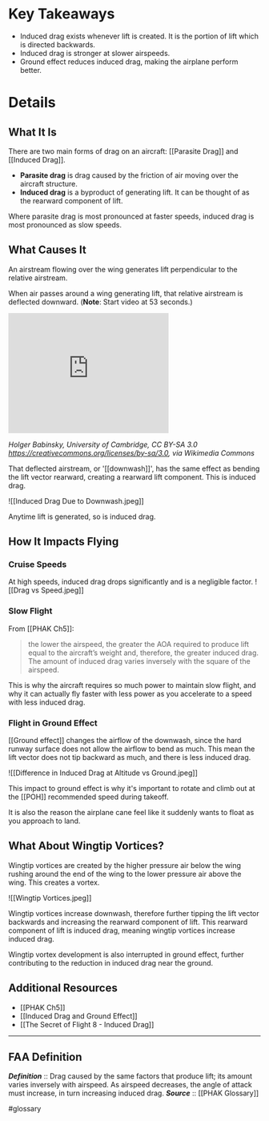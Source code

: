 # Key Takeaways
- Induced drag exists whenever lift is created. It is the portion of lift which is directed backwards.
- Induced drag is stronger at slower airspeeds.
- Ground effect reduces induced drag, making the airplane perform better.

# Details
## What It Is
There are two main forms of drag on an aircraft: [[Parasite Drag]] and [[Induced Drag]].

- **Parasite drag** is drag caused by the friction of air moving over the aircraft structure. 
- **Induced drag** is a byproduct of generating lift. It can be thought of as the rearward component of lift.

Where parasite drag is most pronounced at faster speeds, induced drag is most pronounced as slow speeds.

## What Causes It
An airstream flowing over the wing generates lift perpendicular to the relative airstream.

When air passes around a wing generating lift, that relative airstream is deflected downward. (**Note**: Start video at 53 seconds.)
<iframe src="https://commons.wikimedia.org/wiki/File:Flow_over_aerofoils.webm?embedplayer=yes" width="320" height="240" frameborder="0"></iframe>

<cite>Holger Babinsky, University of Cambridge, CC BY-SA 3.0 <https://creativecommons.org/licenses/by-sa/3.0>, via Wikimedia Commons</cite>

That deflected airstream, or '[[downwash]]', has the same effect as bending the lift vector rearward, creating a rearward lift component. This is induced drag.

![[Induced Drag Due to Downwash.jpeg]]

Anytime lift is generated, so is induced drag.

## How It Impacts Flying
### Cruise Speeds
At high speeds, induced drag drops significantly and is a negligible factor.
![[Drag vs Speed.jpeg]]

### Slow Flight
From [[PHAK Ch5]]:
> the lower the airspeed, the greater the AOA required to produce lift equal to the aircraft’s weight and, therefore, the greater induced drag. The amount of induced drag varies inversely with the square of the airspeed.

This is why the aircraft requires so much power to maintain slow flight, and why it can actually fly faster with less power as you accelerate to a speed with less induced drag.

### Flight in Ground Effect
[[Ground effect]] changes the airflow of the downwash, since the hard runway surface does not allow the airflow to bend as much. This mean the lift vector does not tip backward as much, and there is less induced drag.

![[Difference in Induced Drag at Altitude vs Ground.jpeg]]

This impact to ground effect is why it's important to rotate and climb out at the [[POH]] recommended speed during takeoff.

It is also the reason the airplane cane feel like it suddenly wants to float as you approach to land.

## What About Wingtip Vortices?
Wingtip vortices are created by the higher pressure air below the wing rushing around the end of the wing to the lower pressure air above the wing. This creates a vortex.

![[Wingtip Vortices.jpeg]]

Wingtip vortices increase downwash, therefore further tipping the lift vector backwards and increasing the rearward component of lift. This rearward component of lift is induced drag, meaning wingtip vortices increase induced drag.

Wingtip vortex development is also interrupted in ground effect, further contributing to the reduction in induced drag near the ground.

## Additional Resources
- [[PHAK Ch5]]
- [[Induced Drag and Ground Effect]]
- [[The Secret of Flight 8 - Induced Drag]]


---

## FAA Definition
***Definition***    :: Drag caused by the same factors that produce lift; its amount varies inversely with airspeed. As airspeed decreases, the angle of attack must increase, in turn increasing induced drag.
***Source***         :: [[PHAK Glossary]]

#glossary